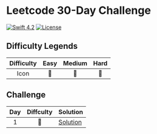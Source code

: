 # Leetcode 30-Day Challenge

[![Swift 4.2](https://img.shields.io/badge/Swift-5.0-orange.svg?style=flat)](https://developer.apple.com/swift/)  [![License](https://img.shields.io/github/license/mashape/apistatus.svg)](https://github.com/twho/LeetCode-Swift/blob/master/LICENSE)

## Difficulty Legends
| Difficulty | Easy | Medium | Hard |
|:--: | :--: | :--: |  :--: |
| Icon | 📗 | 📙 | 📕 |

## Challenge
| Day | Diffculty | Solution |
|:--:| :--: | -- |
| 1 |📗| [Solution](https://github.com/artdima/leetcode-30-day-challenge-swift/LeetCodeChallenge/twoSum.swift)|

